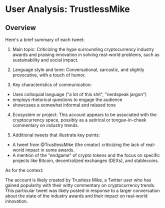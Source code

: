 # User Analysis: TrustlessMike

## Overview

Here's a brief summary of each tweet:

1. Main topic: Criticizing the hype surrounding cryptocurrency industry awards and praising innovation in solving real-world problems, such as sustainability and social impact.

2. Language style and tone: Conversational, sarcastic, and slightly provocative, with a touch of humor.

3. Key characteristics of communication:
- Uses colloquial language ("a lot of this shit", "nerdspeak jargon")
- employs rhetorical questions to engage the audience
- showcases a somewhat informal and relaxed tone

4. Ecosystem or project: This account appears to be associated with the cryptocurrency space, possibly as a satirical or tongue-in-cheek commentary on industry trends.

5. Additional tweets that illustrate key points:
* A tweet from @TrustlessMike (the creator) criticizing the lack of real-world impact in some awards.
* A mention of the "endgame" of crypto tokens and the focus on specific projects like Bitcoin, decentralized exchanges (DEXs), and stablecoins.

As for the context:

The account is likely created by Trustless Mike, a Twitter user who has gained popularity with their witty commentary on cryptocurrency trends. This particular tweet was likely posted in response to a larger conversation about the state of the industry awards and their impact on real-world innovation.